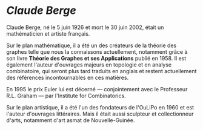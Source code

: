 # *Claude Berge*

Claude Berge, né le 5 juin 1926 et mort le 30 juin 2002, était un mathématicien et artiste français. 

Sur le plan mathématique, il a été un des créateurs de la théorie des graphes telle que nous la connaissons actuellement, notamment grâce à son livre **Théorie des Graphes et ses Applications** publié en 1958. Il est également l'auteur d'ouvrages majeurs en topologie et en analyse combinatoire, qui seront plus tard traduits en anglais et restent actuellement des références incontournables en ces matières. 

En 1995 le prix Euler lui est décerné — conjointement avec le Professeur R.L. Graham — par l'Institute for Combinatorics.

Sur le plan artistique, il a été l'un des fondateurs de l'OuLiPo en 1960 et est l'auteur d'ouvrages littéraires. Mais il était aussi sculpteur et collectionneur d'arts, notamment d'art asmat de Nouvelle-Guinée.